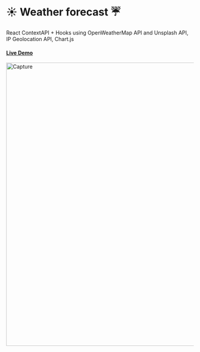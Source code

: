 # ☀️ Weather forecast ☔️  

React ContextAPI + Hooks using OpenWeatherMap API and Unsplash API, IP Geolocation API, Chart.js 

#### [Live Demo](https://taekimura.github.io/weather-forecast/)

<img width="761" alt="Capture" src="https://user-images.githubusercontent.com/55253319/80247008-36864280-8622-11ea-8c60-744eaaeb56cb.PNG">

